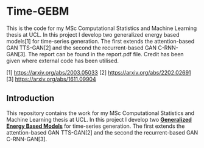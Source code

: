 # Time-GEBM

This is the code for my MSc Computational Statistics and Machine Learning thesis at UCL. In this project I develop two generalized energy based models[1] for time-series generation. The first extends the attention-based GAN TTS-GAN[2] and the second the recurrent-based GAN C-RNN-GAN[3]. The report can be found in the report.pdf file. Credit has been given where external code has been utilised.

[1] https://arxiv.org/abs/2003.05033
[2] https://arxiv.org/abs/2202.02691
[3] https://arxiv.org/abs/1611.09904


## Introduction

This repository contains the work for my MSc Computational Statistics and Machine Learning thesis at UCL. In this project I develop two [**Generalized Energy Based Models**](https://arxiv.org/abs/2003.05033) for time-series generation. The first extends the attention-based GAN TTS-GAN[2] and the second the recurrent-based GAN C-RNN-GAN[3].
